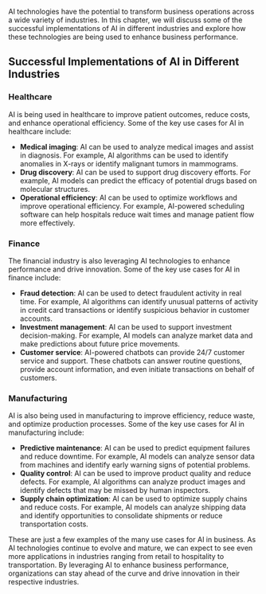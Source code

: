 
AI technologies have the potential to transform business operations across a wide variety of industries. In this chapter, we will discuss some of the successful implementations of AI in different industries and explore how these technologies are being used to enhance business performance.

Successful Implementations of AI in Different Industries
--------------------------------------------------------

### Healthcare

AI is being used in healthcare to improve patient outcomes, reduce costs, and enhance operational efficiency. Some of the key use cases for AI in healthcare include:

* **Medical imaging**: AI can be used to analyze medical images and assist in diagnosis. For example, AI algorithms can be used to identify anomalies in X-rays or identify malignant tumors in mammograms.
* **Drug discovery**: AI can be used to support drug discovery efforts. For example, AI models can predict the efficacy of potential drugs based on molecular structures.
* **Operational efficiency**: AI can be used to optimize workflows and improve operational efficiency. For example, AI-powered scheduling software can help hospitals reduce wait times and manage patient flow more effectively.

### Finance

The financial industry is also leveraging AI technologies to enhance performance and drive innovation. Some of the key use cases for AI in finance include:

* **Fraud detection**: AI can be used to detect fraudulent activity in real time. For example, AI algorithms can identify unusual patterns of activity in credit card transactions or identify suspicious behavior in customer accounts.
* **Investment management**: AI can be used to support investment decision-making. For example, AI models can analyze market data and make predictions about future price movements.
* **Customer service**: AI-powered chatbots can provide 24/7 customer service and support. These chatbots can answer routine questions, provide account information, and even initiate transactions on behalf of customers.

### Manufacturing

AI is also being used in manufacturing to improve efficiency, reduce waste, and optimize production processes. Some of the key use cases for AI in manufacturing include:

* **Predictive maintenance**: AI can be used to predict equipment failures and reduce downtime. For example, AI models can analyze sensor data from machines and identify early warning signs of potential problems.
* **Quality control**: AI can be used to improve product quality and reduce defects. For example, AI algorithms can analyze product images and identify defects that may be missed by human inspectors.
* **Supply chain optimization**: AI can be used to optimize supply chains and reduce costs. For example, AI models can analyze shipping data and identify opportunities to consolidate shipments or reduce transportation costs.

These are just a few examples of the many use cases for AI in business. As AI technologies continue to evolve and mature, we can expect to see even more applications in industries ranging from retail to hospitality to transportation. By leveraging AI to enhance business performance, organizations can stay ahead of the curve and drive innovation in their respective industries.
